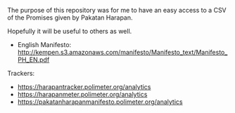 The purpose of this repository was for me to have an easy access to a CSV of the Promises given by Pakatan Harapan.

Hopefully it will be useful to others as well.

- English Manifesto: http://kempen.s3.amazonaws.com/manifesto/Manifesto_text/Manifesto_PH_EN.pdf

Trackers:

- https://harapantracker.polimeter.org/analytics
- https://harapanmeter.polimeter.org/analytics
- https://pakatanharapanmanifesto.polimeter.org/analytics
